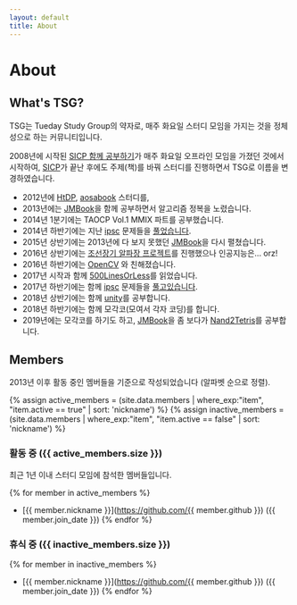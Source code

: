 ```yaml
---
layout: default
title: About
---
```


# About

## What's TSG?

TSG는 Tueday Study Group의 약자로, 매주 화요일 스터디 모임을 가지는 것을 정체성으로 하는 커뮤니티입니다.

2008년에 시작된 [SICP 함께 공부하기]가 매주 화요일 오프라인 모임을 가졌던 것에서 시작하여,
[SICP]가 끝난 후에도 주제(책)를 바꿔 스터디를 진행하면서 TSG로 이름을 변경하였습니다.

* 2012년에 [HtDP], [aosabook] 스터디를,
* 2013년에는 [JMBook]을 함께 공부하면서 알고리즘 정복을 노렸습니다.
* 2014년 1분기에는 TAOCP Vol.1 MMIX 파트를 공부했습니다.
* 2014년 하반기에는 지난 [ipsc] 문제들을 [풀었습니다](http://github.com/tuestudy/ipsc).
* 2015년 상반기에는 2013년에 다 보지 못했던 [JMBook]을 다시 펼쳤습니다.
* 2016년 상반기에는 [조선장기 알파장 프로젝트](https://github.com/tuestudy/janggi)를 진행했으나 인공지능은... orz!
* 2016년 하반기에는 [OpenCV](https://github.com/tuestudy/opencv_playground) 와 친해졌습니다.
* 2017년 시작과 함께 [500LinesOrLess]를 읽었습니다.
* 2017년 하반기에는 함께 [ipsc] 문제들을 [풀고있습니다](http://github.com/tuestudy/ipsc).
* 2018년 상반기에는 함께 [unity]를 공부합니다.
* 2018년 하반기에는 함께 모각코(모여서 각자 코딩)를 합니다.
* 2019년에는 모각코를 하기도 하고, [JMBook]을 좀 보다가 [Nand2Tetris]를 공부합니다.

## Members

2013년 이후 활동 중인 멤버들을 기준으로 작성되었습니다 (알파벳 순으로 정렬).

{% assign active_members = (site.data.members | where_exp:"item", "item.active == true" | sort: 'nickname') %}
{% assign inactive_members = (site.data.members | where_exp:"item", "item.active == false" | sort: 'nickname') %}

### 활동 중 ({{ active_members.size }})

최근 1년 이내 스터디 모임에 참석한 멤버들입니다.

{% for member in active_members %}
* [{{ member.nickname }}](https://github.com/{{ member.github }}) ({{ member.join_date }})
{% endfor %}

### 휴식 중 ({{ inactive_members.size }})

{% for member in inactive_members %}
* [{{ member.nickname }}](https://github.com/{{ member.github }}) ({{ member.join_date }})
{% endfor %}

[SICP 함께 공부하기]: https://groups.google.com/forum/?fromgroups#!forum/study-sicp
[SICP]: http://mitpress.mit.edu/sicp/
[HtDP]: http://www.htdp.org
[aosabook]: http://www.aosabook.org
[JMBook]: http://algospot.com/wiki/read/JMBook
[500LinesOrLess]: http://aosabook.org/en/index.html
[ipsc]: http://ipsc.ksp.sk/
[unity]: https://unity3d.com/
[Nand2Tetris]: https://www.nand2tetris.org/
